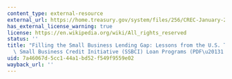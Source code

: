 ```yaml
---
content_type: external-resource
external_url: https://home.treasury.gov/system/files/256/CREC-January-2014-FINAL.pdf
has_external_license_warning: true
license: https://en.wikipedia.org/wiki/All_rights_reserved
status: ''
title: "Filling the Small Business Lending Gap: Lessons from the U.S. Treasury's State\
  \ Small Business Credit Initiative (SSBCI) Loan Programs (PDF\u20131.6MB)"
uid: 7a46067d-5cc1-44a1-bd52-f549f9559e02
wayback_url: ''
---
```

